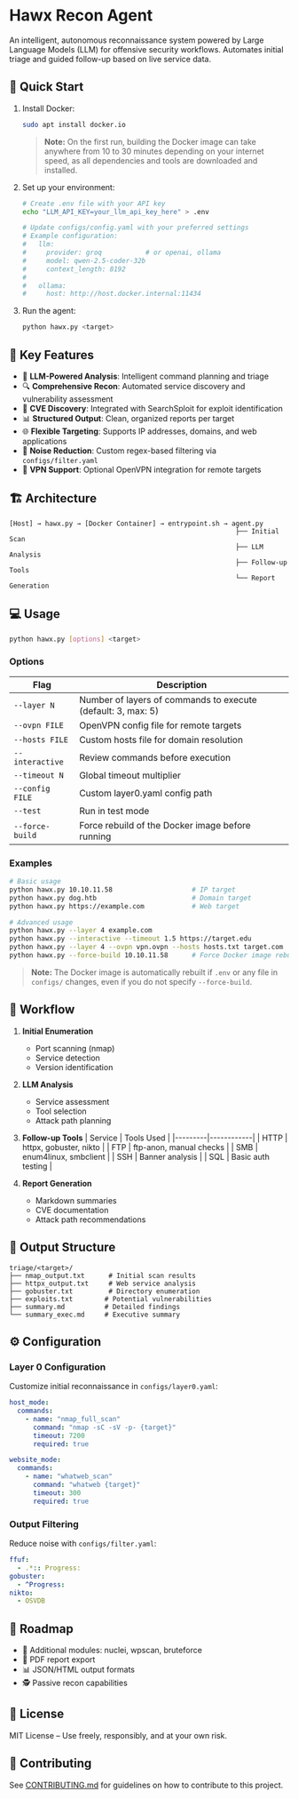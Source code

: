# Hawx Recon Agent

An intelligent, autonomous reconnaissance system powered by Large Language Models (LLM) for offensive security workflows. Automates initial triage and guided follow-up based on live service data.

## 🚀 Quick Start

1. Install Docker:
   ```bash
   sudo apt install docker.io
   ```

   > **Note:** On the first run, building the Docker image can take anywhere from 10 to 30 minutes depending on your internet speed, as all dependencies and tools are downloaded and installed.

2. Set up your environment:
   ```bash
   # Create .env file with your API key
   echo "LLM_API_KEY=your_llm_api_key_here" > .env

   # Update configs/config.yaml with your preferred settings
   # Example configuration:
   #   llm:
   #     provider: groq           # or openai, ollama
   #     model: qwen-2.5-coder-32b
   #     context_length: 8192
   #
   #   ollama:
   #     host: http://host.docker.internal:11434
   ```

3. Run the agent:
   ```bash
   python hawx.py <target>
   ```

## 🎯 Key Features

- 🤖 **LLM-Powered Analysis**: Intelligent command planning and triage
- 🔍 **Comprehensive Recon**: Automated service discovery and vulnerability assessment
- 🔐 **CVE Discovery**: Integrated with SearchSploit for exploit identification
- 📊 **Structured Output**: Clean, organized reports per target
- 🌐 **Flexible Targeting**: Supports IP addresses, domains, and web applications
- 🧹 **Noise Reduction**: Custom regex-based filtering via `configs/filter.yaml`
- 🔌 **VPN Support**: Optional OpenVPN integration for remote targets

## 🏗️ Architecture

```text
[Host] → hawx.py → [Docker Container] → entrypoint.sh → agent.py
                                                         ├── Initial Scan
                                                         ├── LLM Analysis
                                                         ├── Follow-up Tools
                                                         └── Report Generation
```

## 💻 Usage

```bash
python hawx.py [options] <target>
```

### Options

| Flag            | Description                                          |
|----------------|------------------------------------------------------|
| `--layer N`    | Number of layers of commands to execute (default: 3, max: 5) |
| `--ovpn FILE`  | OpenVPN config file for remote targets               |
| `--hosts FILE` | Custom hosts file for domain resolution              |
| `--interactive`| Review commands before execution                      |
| `--timeout N`  | Global timeout multiplier                            |
| `--config FILE`| Custom layer0.yaml config path                       |
| `--test`       | Run in test mode                                     |
| `--force-build`| Force rebuild of the Docker image before running      |

### Examples

```bash
# Basic usage
python hawx.py 10.10.11.58                    # IP target
python hawx.py dog.htb                        # Domain target
python hawx.py https://example.com            # Web target

# Advanced usage
python hawx.py --layer 4 example.com
python hawx.py --interactive --timeout 1.5 https://target.edu
python hawx.py --layer 4 --ovpn vpn.ovpn --hosts hosts.txt target.com
python hawx.py --force-build 10.10.11.58      # Force Docker image rebuild
```

> **Note:** The Docker image is automatically rebuilt if `.env` or any file in `configs/` changes, even if you do not specify `--force-build`.

## 🔄 Workflow

1. **Initial Enumeration**
   - Port scanning (nmap)
   - Service detection
   - Version identification

2. **LLM Analysis**
   - Service assessment
   - Tool selection
   - Attack path planning

3. **Follow-up Tools**
   | Service | Tools Used |
   |---------|------------|
   | HTTP    | httpx, gobuster, nikto |
   | FTP     | ftp-anon, manual checks |
   | SMB     | enum4linux, smbclient |
   | SSH     | Banner analysis |
   | SQL     | Basic auth testing |

4. **Report Generation**
   - Markdown summaries
   - CVE documentation
   - Attack path recommendations

## 📁 Output Structure

```
triage/<target>/
├── nmap_output.txt      # Initial scan results
├── httpx_output.txt     # Web service analysis
├── gobuster.txt         # Directory enumeration
├── exploits.txt        # Potential vulnerabilities
├── summary.md          # Detailed findings
└── summary_exec.md     # Executive summary
```

## ⚙️ Configuration

### Layer 0 Configuration

Customize initial reconnaissance in `configs/layer0.yaml`:

```yaml
host_mode:
  commands:
    - name: "nmap_full_scan"
      command: "nmap -sC -sV -p- {target}"
      timeout: 7200
      required: true

website_mode:
  commands:
    - name: "whatweb_scan"
      command: "whatweb {target}"
      timeout: 300
      required: true
```

### Output Filtering

Reduce noise with `configs/filter.yaml`:

```yaml
ffuf:
  - .*:: Progress:
gobuster:
  - ^Progress:
nikto:
  - OSVDB
```

## 🚀 Roadmap

- 🔬 Additional modules: nuclei, wpscan, bruteforce
- 🧾 PDF report export
- 📊 JSON/HTML output formats
- 🕵️ Passive recon capabilities

## 📄 License

MIT License – Use freely, responsibly, and at your own risk.

## 🤝 Contributing

See [CONTRIBUTING.md](CONTRIBUTING.md) for guidelines on how to contribute to this project.
